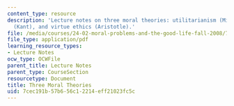```yaml
---
content_type: resource
description: 'Lecture notes on three moral theories: utilitarianism (Mill), deontology
  (Kant), and virtue ethics (Aristotle).'
file: /media/courses/24-02-moral-problems-and-the-good-life-fall-2008/7cec191b57b656c12214eff21023fc5c_lec_06.pdf
file_type: application/pdf
learning_resource_types:
- Lecture Notes
ocw_type: OCWFile
parent_title: Lecture Notes
parent_type: CourseSection
resourcetype: Document
title: Three Moral Theories
uid: 7cec191b-57b6-56c1-2214-eff21023fc5c
---
```


